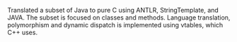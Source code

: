 Translated a subset of Java to pure C using ANTLR, StringTemplate, and JAVA.
The subset is focused on classes and methods. Language translation, polymorphism and dynamic dispatch is implemented using vtables, which C++ uses.
